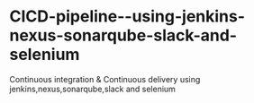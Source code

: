 # CICD-pipeline--using-jenkins-nexus-sonarqube-slack-and-selenium
Continuous integration &amp; Continuous delivery using jenkins,nexus,sonarqube,slack and selenium
